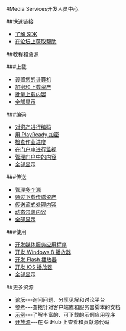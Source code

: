 <properties 
pageTitle="Windows Azure 开发人员中心：Media Services" 
description="" 
services="Media Services" 
documentationCenter="Develop" 
authors="" 
manager="Tiffena" 
editor="Eric Chen" />
<tags ms.service="Media Services"
    ms.date="11/20/2014"
    wacn.date="04/11/2015"
    />

#Media Services开发人员中心

##快速链接

- [了解 SDK](/develop/media-services/developer-tools/)
- [在论坛上获取帮助](https://social.msdn.microsoft.com/Forums/azure/zh-CN/home?forum=windowsazurezhchs)

##教程和资源

###上载

- [设置您的计算机](/documentation/articles/media-services-set-up-computer/)
- [加密和上载资产](/documentation/articles/media-services-create-encrypted-asset-upload-storage/)
- [批量上载内容](http://msdn.microsoft.com/zh-cn/library/azure/jj853022.aspx)
- [全部显示](/develop/media-services/resources/)

###编码

- [对资产进行编码](/documentation/articles/media-services-encode-asset/)
- [用 PlayReady 加密](/documentation/articles/media-services-protect-asset/)
- [检查作业进度](/documentation/articles/media-services-check-job-progress/)
- [在门户中进行监视](/documentation/articles/media-services-monitor-services-account/)
- [管理门户中的内容](/documentation/articles/media-services-manage-content/)
- [全部显示](/develop/media-services/resources/)

###传送

- [管理多个源](/documentation/articles/media-services-manage-origins/)
- [通过下载传送资产](/documentation/articles/media-services-deliver-asset-download/)
- [传送流式处理内容](/documentation/articles/media-services-deliver-streaming-content/)
- [动态包装内容](https://msdn.microsoft.com/zh-cn/library/azure/jj889436.aspx)
- [全部显示](/develop/media-services/resources/)

###使用

- [开发媒体服务应用程序](http://msdn.microsoft.com/zh-cn/library/dn223283.aspx)
- [开发 Windows 8 播放器](/documentation/articles/media-services-build-smooth-streaming-apps/)
- [开发 Flash 播放器](/documentation/articles/media-services-use-osmf-smooth-streaming-client-plugin/)
- [开发 iOS 播放器](/documentation/articles/media-services-use-ios-media-player-framework/)
- [全部显示](/develop/media-services/resources/)

##更多资源

- [论坛](https://social.msdn.microsoft.com/Forums/azure/zh-CN/home?forum=windowsazurezhchs)---询问问题、分享见解和讨论平台
- [参考](http://msdn.microsoft.com/zh-cn/library/azure/hh973629)---查找针对客户端库和服务器脚本的文档
- [示例](http://code.msdn.microsoft.com/Windows-Azure-Media-040435f8)---了解丰富的、可下载的示例应用程序
- [开放源](https://github.com/windowsazure/)---在 GitHub 上查看和贡献源代码
